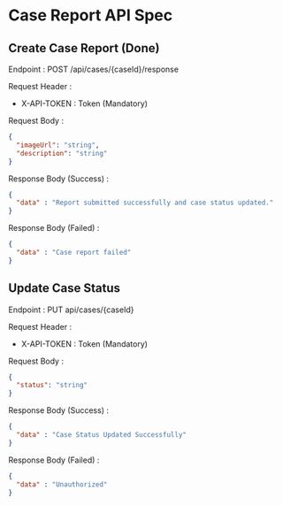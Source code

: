 # Case Report API Spec

## Create Case Report (Done)

Endpoint : POST /api/cases/{caseId}/response

Request Header :

- X-API-TOKEN : Token (Mandatory)

Request Body : 
```json
{
  "imageUrl": "string",
  "description": "string"
}
```

Response Body (Success) : 

```json
{
  "data" : "Report submitted successfully and case status updated."
}
```

Response Body (Failed) : 
```json
{
  "data" : "Case report failed"
}
```


## Update Case Status

Endpoint : PUT api/cases/{caseId}

Request Header :

- X-API-TOKEN : Token (Mandatory)

Request Body : 
```json
{
  "status": "string"
}
```

Response Body (Success) :
```json
{
  "data" : "Case Status Updated Successfully"
}
```

Response Body (Failed) : 
```json
{
  "data" : "Unauthorized"
}
```


